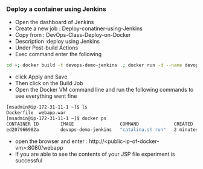 ### Deploy a container using Jenkins
* Open the dashboard of Jenkins
* Create a new job :  Deploy-conatiner-using-Jenkins
* Copy from : DevOps-Class-Deploy-on-Docker
* Description :deploy using Jenkins
* Under Post-build Actions
* Exec command enter the following
``` bash
cd ~; docker build -t devops-demo-jenkins .; docker run -d --name devops-demo-jenkins -p 8080:8080 devops-demo-jenkins
```
* click Apply and Save
* Then click on the Build Job
* Open the Docker VM command line and run the following commands to see everything went fine
``` bash
[msadmin@ip-172-31-11-1 ~]$ ls
Dockerfile  webapp.war
[msadmin@ip-172-31-11-1 ~]$ docker ps
CONTAINER ID        IMAGE                 COMMAND             CREATED             STATUS              PORTS                    NAMES
ed207966982a        devops-demo-jenkins   "catalina.sh run"   2 minutes ago       Up 2 minutes        0.0.0.0:8080->8080/tcp   devops-demo-jenkins
```
* open the browser and enter : http://\<public-ip-of-docker-vm\>:8080/webapp
* If you are able to see the contents of your JSP file experiment is successful 
